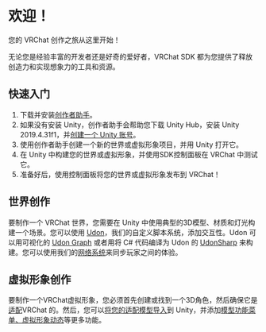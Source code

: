 # 欢迎！

您的 VRChat 创作之旅从这里开始！

无论您是经验丰富的开发者还是好奇的爱好者，VRChat SDK 都为您提供了释放创造力和实现想象力的工具和资源。

## 快速入门

1. 下载并安装[创作者助手](https://vrchat.com/download/vcc)。
2. 如果没有安装 Unity，创作者助手会帮助您下载 Unity Hub，安装 Unity 2019.4.31f1，并[创建一个 Unity 账号](https://id.unity.com/account/new)。
3. 使用创作者助手创建一个新的世界或虚拟形象项目，并用 Unity 打开它。
4. 在 Unity 中构建您的世界或虚拟形象，并使用SDK控制面板在 VRChat 中测试它。
5. 准备好后，使用控制面板将您的世界或虚拟形象发布到 VRChat！

## 世界创作

要制作一个 VRChat 世界，您需要在 Unity 中使用典型的3D模型、材质和灯光构建一个场景。您可以使用 [Udon](/creators.vrchat.com/worlds/udon/.md)，我们的自定义脚本系统，添加交互性。Udon 可以用可视化的 [Udon Graph](/creators.vrchat.com/worlds/udon/.md) 或者用将 C# 代码编译为 Udon 的 [UdonSharp](../udonsharp.docs.vrchat.com/udonsharp.md) 来构建。您可以使用我们的[网络系统](/creators.vrchat.com/worlds/udon/networking/.md)来同步玩家之间的体验。

## 虚拟形象创作

要制作一个VRChat虚拟形象，您必须首先创建或找到一个3D角色，然后确保它是[适配](./avatars/creating-your-first-avatar.md)VRChat  的。然后，您可以[将您的适配模型导入](./avatars/creating-your-first-avatar)到 Unity，并添加[模型功能菜单、虚拟形象动态](/creators.vrchat.com/avatars/avatar-components/index)等更多功能。